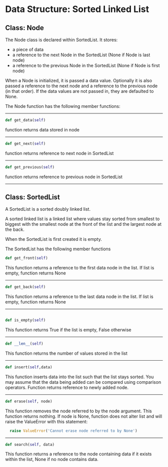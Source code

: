 # Data Structure: Sorted Linked List

## Class: Node

The Node class is declared within SortedList. It stores:
* a piece of data
* a reference to the next Node in the SortedList (None if Node is last node)
* a reference to the previous Node in the SortedList (None if Node is first node)
    
When a Node is initialized, it is passed a data value.  Optionally it is also passed a reference to the next node and a reference to the previous node (in that order).  If the data values are not passed in, they are defaulted to None.

The Node function has the following member functions:

---

```python
def get_data(self)
```
function returns data stored in node

---

```python
def get_next(self)
```
function returns reference to next node in SortedList

---

```python
def get_previous(self)
```
function returns reference to previous node in SortedList

---


## Class: SortedList

A SortedList is a sorted doubly linked list. 


A sorted linked list is a linked list where values stay sorted from smallest to biggest with the smallest node at the front of the list and the largest node at the back.

When the SortedList is first created it is empty.

The SortedList has the following member functions

```python
def get_front(self)
```
This function returns a reference to the first data node in the list.  If list is empty, function returns None

---

```python
def get_back(self)
```
This function returns a reference to the last data node in the list.  If list is empty, function returns None

---

```python  

def is_empty(self)
```
This function returns True if the list is empty, False otherwise

---


```python
def __len__(self)
```
This function returns the number of values stored in the list

---

```python
def insert(self,data)
```
This function inserts data into the list such that the list stays sorted. You may assume that the data being added can be compared using comparison operators.  Function returns reference to newly added node.

---

```python
def erase(self, node)
```
This function removes the node referred to by the node argument.   This function returns nothing. If node is None, function does not alter list and will raise the ValueError with this statement:

```python
  raise ValueError('Cannot erase node referred to by None')
```

---

```python
def search(self, data)
```
This function returns a reference to the node containing data if it exists within the list, None if no node contains data.



